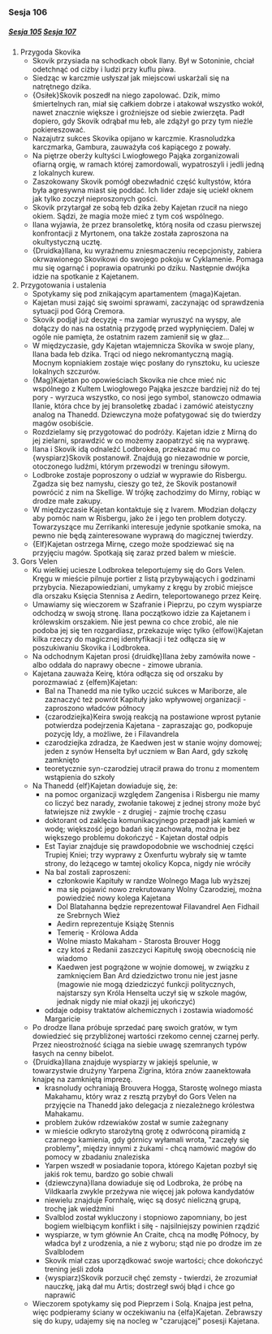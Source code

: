 ### Sesja 106
##### [Sesja 105](#sesja-105) [Sesja 107](#sesja-107)
1. Przygoda Skovika
    - Skovik przysiada na schodkach obok Ilany. Był w Sotoninie, chciał odetchnąć od ciżby i ludzi przy kuflu piwa.
    - Siedząc w karczmie usłyszał jak miejscowi uskarżali się na natrętnego dzika.
    - {Osiłek}Skovik poszedł na niego zapolować. Dzik, mimo śmiertelnych ran, miał się całkiem dobrze i atakował wszystko wokół, nawet znacznie większe i groźniejsze od siebie zwierzęta. Padł dopiero, gdy Skovik odrąbał mu łeb, ale zdążył go przy tym nieźle pokiereszować.
    - Nazajutrz sukces Skovika opijano w karczmie. Krasnoludzka karczmarka, Gambura, zauważyła coś kapiącego z powały.
    - Na piętrze oberży kultyści Lwiogłowego Pająka zorganizowali ofiarną orgię, w ramach której zamordowali, wypatroszyli i jedli jedną z lokalnych kurew.
    - Zaszokowany Skovik pomógł obezwładnić część kultystów, która była agresywna miast się poddać. Ich lider zdaje się uciekł oknem jak tylko zoczył nieproszonych gości.
    - Skovik przytargał ze sobą łeb dzika żeby Kajetan rzucił na niego okiem. Sądzi, że magia może mieć z tym coś wspólnego.
    - Ilana wyjawia, że przez bransoletkę, którą nosiła od czasu pierwszej konfrontacji z Myrtonem, ona także została zaproszona na okultystyczną ucztę.
    - {Druidka}Ilana, ku wyraźnemu zniesmaczeniu recepcjonisty, zabiera okrwawionego Skovikowi do swojego pokoju w Cyklamenie. Pomaga mu się ogarnąć i poprawia opatrunki po dziku. Następnie dwójka idzie na spotkanie z Kajetanem.
2. Przygotowania i ustalenia
    - Spotykamy się pod znikającym apartamentem {maga}Kajetan.
    - Kajetan musi zająć się swoimi sprawami, zaczynając od sprawdzenia sytuacji pod Górą Cremora.
    - Skovik podjął już decyzję - ma zamiar wyruszyć na wyspy, ale dołączy do nas na ostatnią przygodę przed wypłynięciem. Dalej w ogóle nie pamięta, że ostatnim razem zamienił się w głaz...
    - W międzyczasie, gdy Kajetan wtajemnicza Skovika w swoje plany, Ilana bada łeb dzika. Trąci od niego nekromantyczną magią. Mocnym kopniakiem zostaje więc posłany do rynsztoku, ku uciesze lokalnych szczurów.
    - {Mag}Kajetan po opowieściach Skovika nie chce mieć nic wspólnego z Kultem Lwiogłowego Pająka jeszcze bardziej niż do tej pory - wyrzuca wszystko, co nosi jego symbol, stanowczo odmawia Ilanie, która chce by jej bransoletkę zbadać i zamówić ateistyczny analog na Thanedd. Dziewczyna może pofatygować się do twierdzy magów osobiście.
    - Rozdzielamy się przygotować do podróży. Kajetan idzie z Mirną do jej zielarni, sprawdzić w co możemy zaopatrzyć się na wyprawę. 
    - Ilana i Skovik idą odnaleźć Lodbrokea, przekazać mu co {wyspiarz}Skovik postanowił. Znajdują go niezawodnie w porcie, otoczonego ludźmi, którym przewodzi w treningu siłowym.
    - Lodbroke zostaje poproszony o udział w wyprawie do Risbergu. Zgadza się bez namysłu, cieszy go też, że Skovik postanowił powrócić z nim na Skellige. W trójkę zachodzimy do Mirny, robiąc w drodze małe zakupy.
    - W międzyczasie Kajetan kontaktuje się z Ivarem. Młodzian dołączy aby pomóc nam w Risbergu, jako że i jego ten problem dotyczy. Towarzyszące mu Zerrikanki interesuje jedynie spotkanie smoka, na pewno nie będą zainteresowane wyprawą do magicznej twierdzy.
    - {Elf}Kajetan ostrzega Mirnę, czego może spodziewać się na przyjęciu magów. Spotkają się zaraz przed balem w mieście.
3. Gors Velen
    - Ku wielkiej uciesze Lodbrokea teleportujemy się do Gors Velen. Kręgu w mieście pilnuje portier z listą przybywających i godzinami przybycia. Niezapowiedziani, umykamy z kręgu by zrobić miejsce dla orszaku Księcia Stennisa z Aedirn, teleportowanego przez Keirę.
    - Umawiamy się wieczorem w Szafranie i Pieprzu, po czym wyspiarze odchodzą w swoją stronę. Ilana początkowo idzie za Kajetanem i królewskim orszakiem. Nie jest pewna co chce zrobić, ale nie podoba jej się ten rozgardiasz, przekazuje więc tylko {elfowi}Kajetan kilka rzeczy do magicznej identyfikacji i też odłącza się w poszukiwaniu Skovika i Lodbrokea.
    - Na odchodnym Kajetan prosi {druidkę}Ilana żeby zamówiła nowe - albo oddała do naprawy obecne - zimowe ubrania.
    - Kajetana zauważa Keirę, która odłącza się od orszaku by porozmawiać z {elfem}Kajetan:
        - Bal na Thanedd ma nie tylko uczcić sukces w Mariborze, ale zaznaczyć też powrót Kapituły jako wpływowej organizacji - zaproszono władców północy
        - {czarodziejka}Keira swoją reakcją na postawione wprost pytanie potwierdza podejrzenia Kajetana - zapraszając go, podkopuje pozycję Idy, a możliwe, że i Filavandrela
        - czarodziejka zdradza, że Kaedwen jest w stanie wojny domowej; jeden z synów Henselta był uczniem w Ban Aard, gdy szkołę zamknięto
        - teoretycznie syn-czarodziej utracił prawa do tronu z momentem wstąpienia do szkoły
    - Na Thanedd {elf}Kajetan dowiaduje się, że:
        - na pomoc organizacji względem Zangenisa i Risbergu nie mamy co liczyć bez narady, zwołanie takowej z jednej strony może być łatwiejsze niż zwykle - z drugiej - zajmie trochę czasu
        - doktorant od zaklęcia komunikacyjnego przepadł jak kamień w wodę; większość jego badań się zachowała, można je bez większego problemu dokończyć - Kajetan dostał odpis
        - Est Tayiar znajduje się prawdopodobnie we wschodniej części Trupiej Kniei; trzy wyprawy z Oxenfurtu wybrały się w tamte strony, do leżącego w tamtej okolicy Kopca, nigdy nie wróciły
        - Na bal zostali zaproszeni:
            - członkowie Kapituły w randze Wolnego Maga lub wyższej
            - ma się pojawić nowo zrekrutowany Wolny Czarodziej, można powiedzieć nowy kolega Kajetana
            - Dol Blatahanna będzie reprezentował Filavandrel Aen Fidhail ze Srebrnych Wież
            - Aedirn reprezentuje Książę Stennis
            - Temerię - Królowa Adda
            - Wolne miasto Makaham - Starosta Brouver Hogg
            - czy ktoś z Redanii zaszczyci Kapitułę swoją obecnością nie wiadomo
            - Kaedwen jest pogrążone w wojnie domowej, w związku z zamknięciem Ban Ard dziedzictwo tronu nie jest jasne (magowie nie mogą dziedziczyć funkcji politycznych, najstarszy syn Króla Henselta uczył się w szkole magów, jednak nigdy nie miał okazji jej ukończyć)
        - oddaje odpisy traktatów alchemicznych i zostawia wiadomość Margaricie
    - Po drodze Ilana próbuje sprzedać parę swoich gratów, w tym dowiedzieć się przybliżonej wartości rzekomo cennej czarnej perły. Przez nieostrożność ściąga na siebie uwagę szemranych typów łasych na cenny bibelot.
    - {Druidka}Ilana znajduje wyspiarzy w jakiejś spelunie, w towarzystwie drużyny Yarpena Zigrina, która znów zaanektowała knajpę na zamkniętą imprezę.
        - krasnoludy ochraniają Brouvera Hogga, Starostę wolnego miasta Makahamu, który wraz z resztą przybył do Gors Velen na przyjęcie na Thanedd jako delegacja z niezależnego królestwa Mahakamu.
        - problem żuków rdzewiaków został w sumie zażegnany
        - w mieście odkryto starożytną grotę z odwróconą piramidą z czarnego kamienia, gdy górnicy wyłamali wrota, "zaczęły się problemy", między innymi z żukami - chcą namówić magów do pomocy w zbadaniu znaleziska
        - Yarpen wszedł w posiadanie topora, którego Kajetan pozbył się jakiś rok temu, bardzo go sobie chwali
        - {dziewczyna}Ilana dowiaduje się od Lodbroka, że próbę na Vildkaarla zwykle przeżywa nie więcej jak połowa kandydatów
        - niewielu znajduje Fornhalę, więc są dosyć nieliczną grupą, trochę jak wiedźmini
        - Svalblod został wykluczony i stopniowo zapomniany, bo jest bogiem wielbiącym konflikt i siłę - najsilniejszy powinien rządzić
        - wyspiarze, w tym głównie An Craite, chcą na modłę Północy, by władca był z urodzenia, a nie z wyboru; stąd nie po drodze im ze Svalblodem
        - Skovik miał czas uporządkować swoje wartości; chce dokończyć trening jeśli zdoła
        - {wyspiarz}Skovik porzucił chęć zemsty - twierdzi, że zrozumiał nauczkę, jaką dał mu Artis; dostrzegł swój błąd i chce go naprawić
    - Wieczorem spotykamy się pod Pieprzem i Solą. Knajpa jest pełna, więc podpieramy ściany w oczekiwaniu na {elfa}Kajetan. Zebrawszy się do kupy, udajemy się na nocleg w "czarującej" posesji Kajetana.